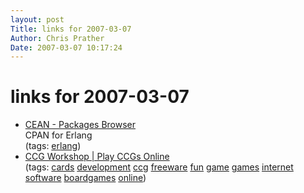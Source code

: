 ```yaml
---
layout: post
Title: links for 2007-03-07  
Author: Chris Prather
Date: 2007-03-07 10:17:24
---
```


# links for 2007-03-07
<ul class="delicious">
	<li>
		<div class="delicious-link"><a href="http://cean.process-one.net/packages/">CEAN - Packages Browser</a></div>
		<div class="delicious-extended">CPAN for Erlang</div>
		<div class="delicious-tags">(tags: <a href="http://del.icio.us/perigrin/erlang">erlang</a>)</div>
	</li>
	<li>
		<div class="delicious-link"><a href="http://www.ccgworkshop.com/">CCG Workshop | Play CCGs Online</a></div>
		<div class="delicious-tags">(tags: <a href="http://del.icio.us/perigrin/cards">cards</a> <a href="http://del.icio.us/perigrin/development">development</a> <a href="http://del.icio.us/perigrin/ccg">ccg</a> <a href="http://del.icio.us/perigrin/freeware">freeware</a> <a href="http://del.icio.us/perigrin/fun">fun</a> <a href="http://del.icio.us/perigrin/game">game</a> <a href="http://del.icio.us/perigrin/games">games</a> <a href="http://del.icio.us/perigrin/internet">internet</a> <a href="http://del.icio.us/perigrin/software">software</a> <a href="http://del.icio.us/perigrin/boardgames">boardgames</a> <a href="http://del.icio.us/perigrin/online">online</a>)</div>
	</li>
</ul>

